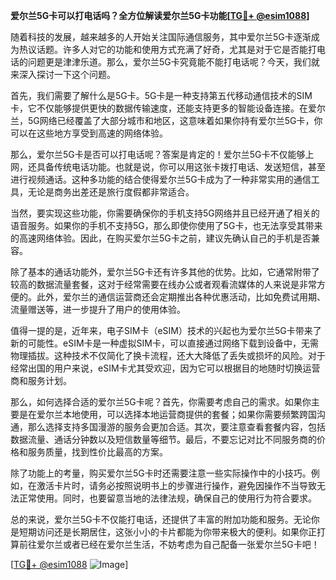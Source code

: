 **爱尔兰5G卡可以打电话吗？全方位解读爱尔兰5G卡功能[[TG💪+ @esim1088](https://t.me/s/esim1088)]**

随着科技的发展，越来越多的人开始关注国际通信服务，其中爱尔兰5G卡逐渐成为热议话题。许多人对它的功能和使用方式充满了好奇，尤其是对于它是否能打电话的问题更是津津乐道。那么，爱尔兰5G卡究竟能不能打电话呢？今天，我们就来深入探讨一下这个问题。

首先，我们需要了解什么是5G卡。5G卡是一种支持第五代移动通信技术的SIM卡，它不仅能够提供更快的数据传输速度，还能支持更多的智能设备连接。在爱尔兰，5G网络已经覆盖了大部分城市和地区，这意味着如果你持有爱尔兰5G卡，你可以在这些地方享受到高速的网络体验。

那么，爱尔兰5G卡是否可以打电话呢？答案是肯定的！爱尔兰5G卡不仅能够上网，还具备传统电话功能。也就是说，你可以用这张卡拨打电话、发送短信，甚至进行视频通话。这种多功能的结合使得爱尔兰5G卡成为了一种非常实用的通信工具，无论是商务出差还是旅行度假都非常适合。

当然，要实现这些功能，你需要确保你的手机支持5G网络并且已经开通了相关的语音服务。如果你的手机不支持5G，那么即使你使用了5G卡，也无法享受其带来的高速网络体验。因此，在购买爱尔兰5G卡之前，建议先确认自己的手机是否兼容。

除了基本的通话功能外，爱尔兰5G卡还有许多其他的优势。比如，它通常附带了较高的数据流量套餐，这对于经常需要在线办公或者观看流媒体的人来说是非常方便的。此外，爱尔兰的通信运营商还会定期推出各种优惠活动，比如免费试用期、流量赠送等，进一步提升了用户的使用体验。

值得一提的是，近年来，电子SIM卡（eSIM）技术的兴起也为爱尔兰5G卡带来了新的可能性。eSIM卡是一种虚拟SIM卡，可以直接通过网络下载到设备中，无需物理插拔。这种技术不仅简化了换卡流程，还大大降低了丢失或损坏的风险。对于经常出国的用户来说，eSIM卡尤其受欢迎，因为它可以根据目的地随时切换运营商和服务计划。

那么，如何选择合适的爱尔兰5G卡呢？首先，你需要考虑自己的需求。如果你主要是在爱尔兰本地使用，可以选择本地运营商提供的套餐；如果你需要频繁跨国沟通，那么选择支持多国漫游的服务会更加合适。其次，要注意查看套餐内容，包括数据流量、通话分钟数以及短信数量等细节。最后，不要忘记对比不同服务商的价格和服务质量，找到性价比最高的方案。

除了功能上的考量，购买爱尔兰5G卡时还需要注意一些实际操作中的小技巧。例如，在激活卡片时，请务必按照说明书上的步骤进行操作，避免因操作不当导致无法正常使用。同时，也要留意当地的法律法规，确保自己的使用行为符合要求。

总的来说，爱尔兰5G卡不仅能打电话，还提供了丰富的附加功能和服务。无论你是短期访问还是长期居住，这张小小的卡片都能为你带来极大的便利。如果你正打算前往爱尔兰或者已经在爱尔兰生活，不妨考虑为自己配备一张爱尔兰5G卡吧！

[[TG💪+ @esim1088](https://t.me/s/esim1088) ![Image](https://i.postimg.cc/4NQfJmqS/Snipaste-2025-05-13-00-14-12.png)]